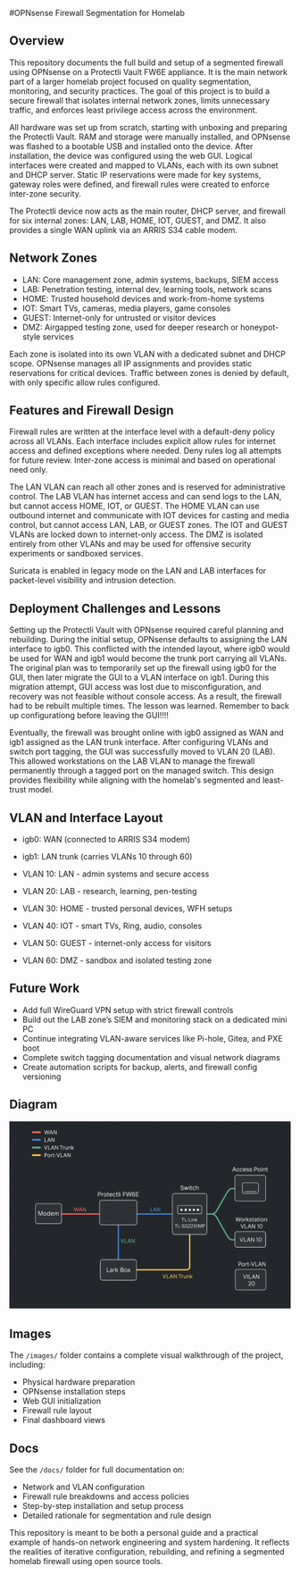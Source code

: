 #OPNsense Firewall Segmentation for Homelab

## Overview

This repository documents the full build and setup of a segmented firewall using OPNsense on a Protectli Vault FW6E appliance. It is the main network part of a larger homelab project focused on quality segmentation, monitoring, and security practices. The goal of this project is to build a secure firewall that isolates internal network zones, limits unnecessary traffic, and enforces least privilege access across the environment.

All hardware was set up from scratch, starting with unboxing and preparing the Protectli Vault. RAM and storage were manually installed, and OPNsense was flashed to a bootable USB and installed onto the device. After installation, the device was configured using the web GUI. Logical interfaces were created and mapped to VLANs, each with its own subnet and DHCP server. Static IP reservations were made for key systems, gateway roles were defined, and firewall rules were created to enforce inter-zone security.

The Protectli device now acts as the main router, DHCP server, and firewall for six internal zones: LAN, LAB, HOME, IOT, GUEST, and DMZ. It also provides a single WAN uplink via an ARRIS S34 cable modem.

## Network Zones

- LAN: Core management zone, admin systems, backups, SIEM access
- LAB: Penetration testing, internal dev, learning tools, network scans
- HOME: Trusted household devices and work-from-home systems
- IOT: Smart TVs, cameras, media players, game consoles
- GUEST: Internet-only for untrusted or visitor devices
- DMZ: Airgapped testing zone, used for deeper research or honeypot-style services

Each zone is isolated into its own VLAN with a dedicated subnet and DHCP scope. OPNsense manages all IP assignments and provides static reservations for critical devices. Traffic between zones is denied by default, with only specific allow rules configured.

## Features and Firewall Design

Firewall rules are written at the interface level with a default-deny policy across all VLANs. Each interface includes explicit allow rules for internet access and defined exceptions where needed. Deny rules log all attempts for future review. Inter-zone access is minimal and based on operational need only.

The LAN VLAN can reach all other zones and is reserved for administrative control. The LAB VLAN has internet access and can send logs to the LAN, but cannot access HOME, IOT, or GUEST. The HOME VLAN can use outbound internet and communicate with IOT devices for casting and media control, but cannot access LAN, LAB, or GUEST zones. The IOT and GUEST VLANs are locked down to internet-only access. The DMZ is isolated entirely from other VLANs and may be used for offensive security experiments or sandboxed services.

Suricata is enabled in legacy mode on the LAN and LAB interfaces for packet-level visibility and intrusion detection.

## Deployment Challenges and Lessons

Setting up the Protectli Vault with OPNsense required careful planning and rebuilding. During the initial setup, OPNsense defaults to assigning the LAN interface to igb0. This conflicted with the intended layout, where igb0 would be used for WAN and igb1 would become the trunk port carrying all VLANs. The original plan was to temporarily set up the firewall using igb0 for the GUI, then later migrate the GUI to a VLAN interface on igb1. During this migration attempt, GUI access was lost due to misconfiguration, and recovery was not feasible without console access. As a result, the firewall had to be rebuilt multiple times. The lesson was learned. Remember to back up configurationg before leaving the GUI!!!!

Eventually, the firewall was brought online with igb0 assigned as WAN and igb1 assigned as the LAN trunk interface. After configuring VLANs and switch port tagging, the GUI was successfully moved to VLAN 20 (LAB). This allowed workstations on the LAB VLAN to manage the firewall permanently through a tagged port on the managed switch. This design provides flexibility while aligning with the homelab's segmented and least-trust model.

## VLAN and Interface Layout

- igb0: WAN (connected to ARRIS S34 modem)
- igb1: LAN trunk (carries VLANs 10 through 60)

- VLAN 10: LAN - admin systems and secure access
- VLAN 20: LAB - research, learning, pen-testing
- VLAN 30: HOME - trusted personal devices, WFH setups
- VLAN 40: IOT - smart TVs, Ring, audio, consoles
- VLAN 50: GUEST - internet-only access for visitors
- VLAN 60: DMZ - sandbox and isolated testing zone

## Future Work

- Add full WireGuard VPN setup with strict firewall controls
- Build out the LAB zone’s SIEM and monitoring stack on a dedicated mini PC
- Continue integrating VLAN-aware services like Pi-hole, Gitea, and PXE boot
- Complete switch tagging documentation and visual network diagrams
- Create automation scripts for backup, alerts, and firewall config versioning

## Diagram

![Network Layout](images/general_layout.png)

## Images

The `/images/` folder contains a complete visual walkthrough of the project, including:
- Physical hardware preparation
- OPNsense installation steps
- Web GUI initialization
- Firewall rule layout
- Final dashboard views

## Docs

See the `/docs/` folder for full documentation on:

- Network and VLAN configuration
- Firewall rule breakdowns and access policies
- Step-by-step installation and setup process
- Detailed rationale for segmentation and rule design

This repository is meant to be both a personal guide and a practical example of hands-on network engineering and system hardening. It reflects the realities of iterative configuration, rebuilding, and refining a segmented homelab firewall using open source tools.


